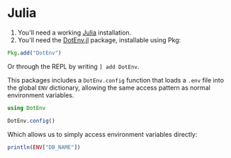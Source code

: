 # Julia

1. You'll need a working [Julia](https://julialang.org/) installation.
2. You'll need the [DotEnv.jl](https://github.com/vmari/DotEnv.jl) package, installable using Pkg:
```julia
Pkg.add("DotEnv")
```
Or through the REPL by writing `] add DotEnv`.

This packages includes a `DotEnv.config` function that loads a `.env` file into the global `ENV` dictionary, allowing the same access pattern as normal environment variables.

```julia
using DotEnv

DotEnv.config()
```

Which allows us to simply access environment variables directly:
```julia
println(ENV["DB_NAME"])
```